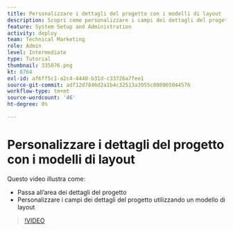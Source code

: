 ```yaml
---
title: Personalizzare i dettagli del progetto con i modelli di layout
description: Scopri come personalizzare i campi dei dettagli del progetto utilizzando un modello di layout.
feature: System Setup and Administration
activity: deploy
team: Technical Marketing
role: Admin
level: Intermediate
type: Tutorial
thumbnail: 335076.png
kt: 8764
exl-id: af6ff5c1-a2c4-4440-b31d-c33726a7fee1
source-git-commit: adf12d7846d2a1b4c32513a3955c080905044576
workflow-type: tm+mt
source-wordcount: '46'
ht-degree: 0%

---
```


# Personalizzare i dettagli del progetto con i modelli di layout

Questo video illustra come:

* Passa all’area dei dettagli del progetto
* Personalizzare i campi dei dettagli del progetto utilizzando un modello di layout

>[!VIDEO](https://video.tv.adobe.com/v/335076/?quality=12)
